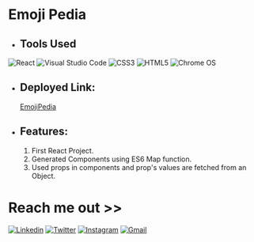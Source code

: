 # Emoji Pedia

 * ## Tools Used


<!-- ![Figma](https://img.shields.io/badge/figma-%23F24E1E.svg?style=for-the-badge&logo=figma&logoColor=white) -->
<!-- ![JavaScript](https://img.shields.io/badge/javascript-%23323330.svg?style=for-the-badge&logo=javascript&logoColor=%23F7DF1E) -->
![React](https://img.shields.io/badge/react-%2320232a.svg?style=for-the-badge&logo=react&logoColor=%2361DAFB)
![Visual Studio Code](https://img.shields.io/badge/Visual%20Studio%20Code-0078d7.svg?style=for-the-badge&logo=visual-studio-code&logoColor=white)
![CSS3](https://img.shields.io/badge/css3-%231572B6.svg?style=for-the-badge&logo=css3&logoColor=white)
![HTML5](https://img.shields.io/badge/html5-%23E34F26.svg?style=for-the-badge&logo=html5&logoColor=white)
![Chrome OS](https://img.shields.io/badge/chrome%20os-3d89fc?style=for-the-badge&logo=google%20chrome&logoColor=white)

* ## Deployed Link:
    [EmojiPedia](https://emojipedia01.netlify.app/)


 <!-- * ## Overview

![alt text](HoverLightings.png) -->

* ## Features:
    1. First React Project.
    2. Generated Components using ES6 Map function.
    3. Used props in components and prop's values are fetched from an Object.
    


# Reach me out >>

 [![Linkedin](https://img.shields.io/badge/LinkedIn-0077B5?style=for-the-badge&logo=linkedin&logoColor=white)](https://www.linkedin.com/in/aryan-namdev-3b16151b6/)
 [![Twitter](https://img.shields.io/badge/Twitter-%231DA1F2.svg?style=for-the-badge&logo=Twitter&logoColor=white)](https://twitter.com/aryanamdev08)
 [![Instagram](https://img.shields.io/badge/Instagram-%23E4405F.svg?style=for-the-badge&logo=Instagram&logoColor=white)](https://www.instagram.com/thetangledguy/)
 [![Gmail](https://img.shields.io/badge/Gmail-D14836?style=for-the-badge&logo=gmail&logoColor=white)](aryanamdev08@gmail.com)








